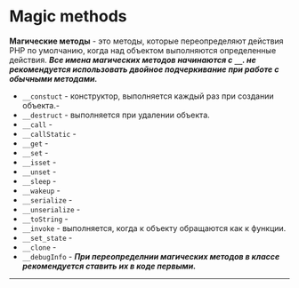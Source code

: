 # Magic methods
**Магические методы** - это методы, которые переопределяют действия PHP по умолчанию, когда над объектом выполняются определенные действия.
_**Все имена магических методов начинаются с `__`. не рекомендуется использовать двойное подчеркивание при работе с обычными методами.**_
- `__constuct` - конструктор, выполняется каждый раз при создании объекта.- 
- `__destruct` - выполняется при удалении объекта.
- `__call` -
- `__callStatic` -
- `__get` - 
- `__set` -
- `__isset` -
- `__unset` -
- `__sleep` -
- `__wakeup` -
- `__serialize` -
- `__unserialize` -
- `__toString` - 
- `__invoke` - выполняется, когда к объекту обращаются как к функции.
- `__set_state` -
- `__clone` -
- `__debugInfo` - 
_**При переопределнии магических методов в классе рекомендуется ставить их в коде первыми.**_
***
